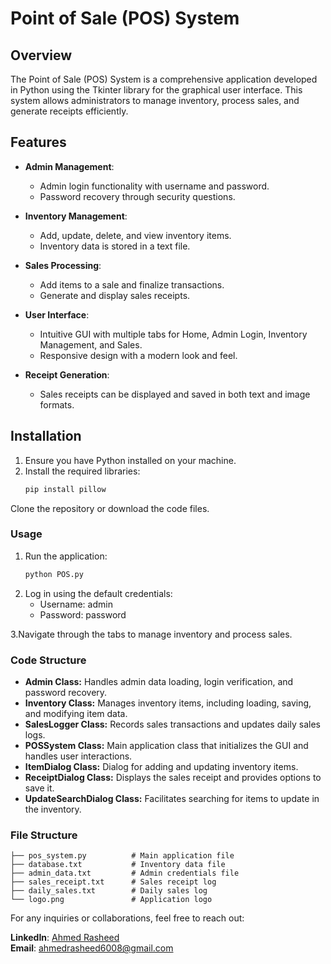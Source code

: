 # Point of Sale (POS) System

## Overview

The Point of Sale (POS) System is a comprehensive application developed in Python using the Tkinter library for the graphical user interface. This system allows administrators to manage inventory, process sales, and generate receipts efficiently.

## Features

- **Admin Management**: 
  - Admin login functionality with username and password.
  - Password recovery through security questions.

- **Inventory Management**: 
  - Add, update, delete, and view inventory items.
  - Inventory data is stored in a text file.

- **Sales Processing**: 
  - Add items to a sale and finalize transactions.
  - Generate and display sales receipts.

- **User  Interface**: 
  - Intuitive GUI with multiple tabs for Home, Admin Login, Inventory Management, and Sales.
  - Responsive design with a modern look and feel.

- **Receipt Generation**: 
  - Sales receipts can be displayed and saved in both text and image formats.

## Installation

1. Ensure you have Python installed on your machine.
2. Install the required libraries:
   ```bash
   pip install pillow
Clone the repository or download the code files.
### Usage
1. Run the application:
    ```bash
    python POS.py
2. Log in using the default credentials:
    - Username: admin
    - Password: password
  
3.Navigate through the tabs to manage inventory and process sales.
### Code Structure
- **Admin Class:** Handles admin data loading, login verification, and password recovery.
- **Inventory Class:** Manages inventory items, including loading, saving, and modifying item data.
- **SalesLogger Class:** Records sales transactions and updates daily sales logs.
- **POSSystem Class:** Main application class that initializes the GUI and handles user interactions.
- **ItemDialog Class:** Dialog for adding and updating inventory items.
- **ReceiptDialog Class:** Displays the sales receipt and provides options to save it.
- **UpdateSearchDialog Class:** Facilitates searching for items to update in the inventory.


### File Structure

    ├── pos_system.py          # Main application file
    ├── database.txt           # Inventory data file
    ├── admin_data.txt         # Admin credentials file
    ├── sales_receipt.txt      # Sales receipt log
    ├── daily_sales.txt        # Daily sales log
    └── logo.png               # Application logo

For any inquiries or collaborations, feel free to reach out:


   **LinkedIn**: [Ahmed Rasheed](https://www.linkedin.com/in/ahmed-rasheed-7123701b6/)\
   **Email**: [ahmedrasheed6008@gmail.com](mailto:ahmedrasheed6008@gmail.com)

